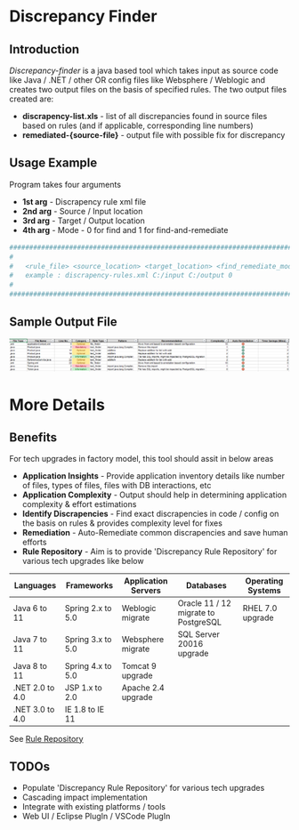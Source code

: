 # Discrepancy Finder

## Introduction
*Discrepancy-finder* is a java based tool which takes input as source code  like Java / .NET / other OR config files like Websphere / Weblogic and creates two output files on the basis of specified rules. The two output files created are:
 -  **discrapency-list.xls** - list of all discrepancies found in source files based on rules (and if applicable, corresponding line numbers)
 -  **remediated-{source-file}** - output file with possible fix for discrepancy


## Usage Example

Program takes four arguments

 - **1st arg** - Discrapency rule xml file
 - **2nd arg** - Source / Input location
 - **3rd arg** - Target / Output location
 - **4th arg** - Mode - 0 for find and 1 for find-and-remediate


```sh
##############################################################################
#                                                                            #
#   <rule_file> <source_location> <target_location> <find_remediate_mode>    #
#   example : discrapency-rules.xml C:/input C:/output 0                     #
#                                                                            #
##############################################################################
```

## Sample Output File
![Screenshot](sample-output.png) <!-- .element height="100%" width="100%" -->

# More Details

## Benefits 

For tech upgrades in factory model,  this tool should assit in below areas 

 - **Application Insights** - Provide application inventory details like number of files, types of files, files with DB interactions, etc 
 - **Application Complexity** - Output should help in determining application complexity & effort estimations 
 - **Identify Discrapencies** -  Find exact discrapencies in code / config on the basis on rules & provides complexity level for fixes 
 - **Remediation** - Auto-Remediate common discrapencies and save human efforts 
 - **Rule Repository** - Aim is to provide 'Discrepancy Rule Repository' for various tech upgrades like below

| Languages | Frameworks | Application Servers | Databases | Operating Systems |
| --------- | ---------- | ------------------- | --------- | ----------------- |
| Java 6 to 11 | Spring 2.x to 5.0 | Weblogic migrate | Oracle 11 / 12 migrate to PostgreSQL | RHEL 7.0 upgrade |
| Java 7 to 11| Spring 3.x to 5.0 | Websphere migrate | SQL Server 20016 upgrade| |
| Java 8 to 11 | Spring 4.x to 5.0 | Tomcat 9 upgrade| | |
| .NET 2.0  to 4.0| JSP 1.x to 2.0| Apache 2.4 upgrade| | 
| .NET 3.0 to 4.0 | IE 1.8 to IE 11| | |

See  [Rule Repository](https://github.com/jeevanatigre/discrepancy-finder-service/tree/master/rule-repository)


## TODOs

 - Populate 'Discrepancy Rule Repository' for various tech upgrades
 - Cascading impact implementation
 - Integrate with existing platforms / tools
 - Web UI / Eclipse PlugIn / VSCode PlugIn